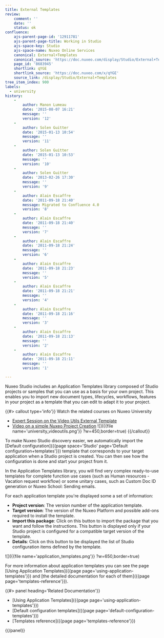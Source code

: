 ```yaml
---
title: External Templates
review:
    comment: ''
    date: ''
    status: ok
confluence:
    ajs-parent-page-id: '12911781'
    ajs-parent-page-title: Working in Studio
    ajs-space-key: Studio
    ajs-space-name: Nuxeo Online Services
    canonical: External+Templates
    canonical_source: 'https://doc.nuxeo.com/display/Studio/External+Templates'
    page_id: '8683945'
    shortlink: qYGE
    shortlink_source: 'https://doc.nuxeo.com/x/qYGE'
    source_link: /display/Studio/External+Templates
tree_item_index: 900
labels:
  - university
history:
    -
        author: Manon Lumeau
        date: '2015-08-07 16:21'
        message: ''
        version: '12'
    -
        author: Solen Guitter
        date: '2015-01-13 10:54'
        message: ''
        version: '11'
    -
        author: Solen Guitter
        date: '2015-01-13 10:53'
        message: ''
        version: '10'
    -
        author: Solen Guitter
        date: '2013-02-26 17:30'
        message: ''
        version: '9'
    -
        author: Alain Escaffre
        date: '2011-09-18 21:40'
        message: Migrated to Confluence 4.0
        version: '8'
    -
        author: Alain Escaffre
        date: '2011-09-18 21:40'
        message: ''
        version: '7'
    -
        author: Alain Escaffre
        date: '2011-09-18 21:24'
        message: ''
        version: '6'
    -
        author: Alain Escaffre
        date: '2011-09-18 21:23'
        message: ''
        version: '5'
    -
        author: Alain Escaffre
        date: '2011-09-18 21:21'
        message: ''
        version: '4'
    -
        author: Alain Escaffre
        date: '2011-09-18 21:16'
        message: ''
        version: '3'
    -
        author: Alain Escaffre
        date: '2011-09-18 21:13'
        message: ''
        version: '2'
    -
        author: Alain Escaffre
        date: '2011-09-18 21:11'
        message: ''
        version: '1'

---
```

Nuxeo Studio includes an Application Templates library composed of Studio projects or samples that you can use as a basis for your own project. This enables you to import new document types, lifecycles, workflows, features in your project as a template that you can edit to adapt it to your project.

{{#> callout type='info'}}
Watch the related courses on Nuxeo University
- [Expert Session on the Video Utils External Template](https://university.nuxeo.com/learn/public/course/view/elearning/135/expert-session-studio-external-templates-videoutils)
- [Video on a simple Nuxeo Project Creation](https://university.nuxeo.com/learn/public/course/view/elearning/144/nuxeo-platform-quickstart-creation-of-a-simple-nuxeo-studio-project)
![]({{file name='university_videoutils.png'}} ?w=450,border=true)
{{/callout}}

To make Nuxeo Studio discovery easier, we automatically import the [Default configuration]({{page space='Studio' page='Default configuration+templates'}}) template that corresponds to your target application when a Studio project is created. You can then see how the configuration is done and start your project from it.

In the Application Templates library, you will find very complex ready-to-use templates for complete function use cases (such as Human resources - Vacation request workflow) or some unitary cases, such as Custom Doc ID generation or Nuxeo School: Sending emails.

For each application template you're displayed some a set of information:

*   **Project version**: The version number of the application template.
*   **Target version**: The version of the Nuxeo Platform and possible add-ons required to install the template.
*   **Import this package**: Click on this button to import the package that you want and follow the instructions. This button is displayed only if your Studio project is configured for a compatible target version of the template.
*   **Details**: Click on this button to be displayed the list of Studio configuration items defined by the template.

![]({{file name='application_templates.png'}} ?w=650,border=true)

For more information about application templates you can see the page [Using Application Templates]({{page page='using-application-templates'}}) and [the detailed documentation for each of them]({{page page='templates-reference'}}).

<div class="row" data-equalizer data-equalize-on="medium">
<div class="column medium-6">
{{#> panel heading='Related Documentation'}}

- [Using Application Templates]({{page page='using-application-templates'}})
- [Default configuration templates]({{page page='default-configuration-templates'}})
- [Templates reference]({{page page='templates-reference'}})

{{/panel}}
</div>
<div class="column medium-6">
</div>
</div>
